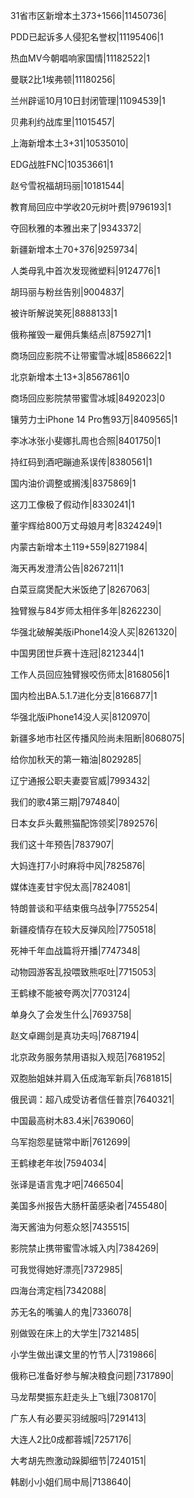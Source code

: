 31省市区新增本土373+1566|11450736|

PDD已起诉多人侵犯名誉权|11195406|1

热血MV今朝唱响家国情|11182522|1

曼联2比1埃弗顿|11180256|

兰州辟谣10月10日封闭管理|11094539|1

贝弗利约战库里|11015457|

上海新增本土3+31|10535010|

EDG战胜FNC|10353661|1

赵兮雪祝福胡玛丽|10181544|

教育局回应中学收20元树叶费|9796193|1

夺回秋雅的本雅出来了|9343372|

新疆新增本土70+376|9259734|

人类母乳中首次发现微塑料|9124776|1

胡玛丽与粉丝告别|9004837|

被许昕解说笑死|8888133|1

俄称摧毁一雇佣兵集结点|8759271|1

商场回应影院不让带蜜雪冰城|8586622|1

北京新增本土13+3|8567861|0

商场回应影院禁带蜜雪冰城|8492023|0

镶劳力士iPhone 14 Pro售93万|8409565|1

李冰冰张小斐娜扎周也合照|8401750|1

持红码到酒吧蹦迪系误传|8380561|1

国内油价调整或搁浅|8375869|1

这刀工像极了假动作|8330241|1

董宇辉给800万丈母娘月考|8324249|1

内蒙古新增本土119+559|8271984|

海天再发澄清公告|8267211|1

白菜豆腐煲配大米饭绝了|8267063|

独臂猴与84岁师太相伴多年|8262230|

华强北破解美版iPhone14没人买|8261320|

中国男团世乒赛十连冠|8212344|1

工作人员回应独臂猴咬伤师太|8168056|1

国内检出BA.5.1.7进化分支|8166877|1

华强北版iPhone14没人买|8120970|

新疆多地市社区传播风险尚未阻断|8068075|

给你加秋天的第一箱油|8029285|

辽宁通报公职夫妻耍官威|7993432|

我们的歌4第三期|7974840|

日本女乒头戴熊猫配饰领奖|7892576|

我们这十年预告|7837907|

大妈连打7小时麻将中风|7825876|

媒体连麦甘宇倪太高|7824081|

特朗普谈和平结束俄乌战争|7755254|

新疆疫情存在较大反弹风险|7750518|

死神千年血战篇将开播|7747348|

动物园游客乱投喂致熊呕吐|7715053|

王鹤棣不能被夸两次|7703124|

单身久了会发生什么|7693758|

赵文卓踢剑是真功夫吗|7687194|

北京政务服务禁用语拟入规范|7681952|

双胞胎姐妹并肩入伍成海军新兵|7681815|

俄民调：超八成受访者信任普京|7640321|

中国最高树木83.4米|7639060|

乌军抱怨星链常中断|7612699|

王鹤棣老年妆|7594034|

张译是语言鬼才吧|7466504|

美国多州报告大肠杆菌感染者|7455480|

海天酱油为何惹众怒|7435515|

影院禁止携带蜜雪冰城入内|7384269|

可我觉得她好漂亮|7372985|

四海台湾定档|7342088|

苏无名的嘴骗人的鬼|7336078|

别做毁在床上的大学生|7321485|

小学生做出课文里的竹节人|7319866|

俄称已准备好参与解决粮食问题|7317890|

马龙帮樊振东赶走头上飞蛾|7308170|

广东人有必要买羽绒服吗|7291413|

大连人2比0成都蓉城|7257176|

大考胡先煦激动跺脚细节|7240151|

韩剧小小姐们局中局|7138640|

